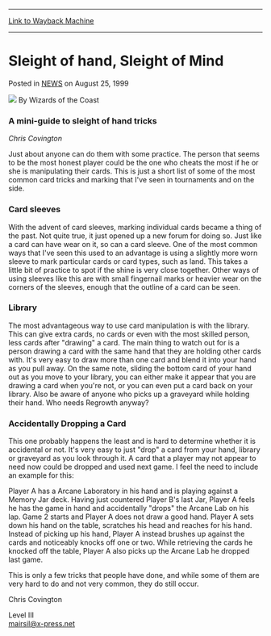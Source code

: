 
---
[Link to Wayback Machine](https://web.archive.org/web/20210501184750/https://magic.wizards.com/en/articles/archive/sleight-hand-sleight-mind-1999-08-25)

[_metadata_:author]:- "Wizards of the Coast"
[_metadata_:description]:- "A mini-guide to sleight of hand tricks Chris Covington Just about anyone can do them with some practice. The person that seems to be the most honest player could be the one who cheats the most if he or she is manipulating their cards. This is just a short list of some of the most common card tricks and marking that I've seen in tournaments and on the side. Card sleeves With"
[_metadata_:generator]:- "Drupal 7 (http://drupal.org)"
[_metadata_:node]:- "937881"
[_metadata_:publish_date]:- "1999-08-25"
[_metadata_:source]:- "div-main-content"
[_metadata_:title]:- "Sleight of hand, Sleight of Mind"
[_metadata_:wayback_capture_timestamp]:- "2021-05-01 18:47:50"
[_metadata_:wayback_raw_url]:- "https://web.archive.org/web/20210501184750id_/https://magic.wizards.com/en/articles/archive/sleight-hand-sleight-mind-1999-08-25"
[_metadata_:wayback_url]:- "https://magic.wizards.com/en/articles/archive/sleight-hand-sleight-mind-1999-08-25"
---


Sleight of hand, Sleight of Mind
================================



 Posted in [NEWS](/en/articles?source=MX_Nav2020)
 on August 25, 1999 






![](https://media.magic.wizards.com/styles/auth_small/public/images/person/wizards_author.jpg)
By Wizards of the Coast











### A mini-guide to sleight of hand tricks


*Chris Covington*


Just about anyone can do them with some practice. The person that seems to be the most honest player could be the one who cheats the most if he or she is manipulating their cards. This is just a short list of some of the most common card tricks and marking that I've seen in tournaments and on the side.


### Card sleeves


With the advent of card sleeves, marking individual cards became a thing of the past. Not quite true, it just opened up a new forum for doing so. Just like a card can have wear on it, so can a card sleeve. One of the most common ways that I've seen this used to an advantage is using a slightly more worn sleeve to mark particular cards or card types, such as land. This takes a little bit of practice to spot if the shine is very close together. Other ways of using sleeves like this are with small fingernail marks or heavier wear on the corners of the sleeves, enough that the outline of a card can be seen.


### Library


The most advantageous way to use card manipulation is with the library. This can give extra cards, no cards or even with the most skilled person, less cards after "drawing" a card. The main thing to watch out for is a person drawing a card with the same hand that they are holding other cards with. It's very easy to draw more than one card and blend it into your hand as you pull away. On the same note, sliding the bottom card of your hand out as you move to your library, you can either make it appear that you are drawing a card when you're not, or you can even put a card back on your library. Also be aware of anyone who picks up a graveyard while holding their hand. Who needs Regrowth anyway?


### Accidentally Dropping a Card


This one probably happens the least and is hard to determine whether it is accidental or not. It's very easy to just "drop" a card from your hand, library or graveyard as you look through it. A card that a player may not appear to need now could be dropped and used next game. I feel the need to include an example for this:


Player A has a Arcane Laboratory in his hand and is playing against a Memory Jar deck. Having just countered Player B's last Jar, Player A feels he has the game in hand and accidentally "drops" the Arcane Lab on his lap. Game 2 starts and Player A does not draw a good hand. Player A sets down his hand on the table, scratches his head and reaches for his hand. Instead of picking up his hand, Player A instead brushes up against the cards and noticeably knocks off one or two. While retrieving the cards he knocked off the table, Player A also picks up the Arcane Lab he dropped last game.


This is only a few tricks that people have done, and while some of them are very hard to do and not very common, they do still occur.


Chris Covington  

Level III  
[mairsil@x-press.net](mailto:mairsil@x-press.net)







